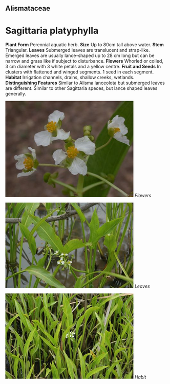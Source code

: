 ## Alismataceae
# Sagittaria platyphylla
 **Plant Form** Perennial aquatic herb. **Size** Up to 80cm tall above water. **Stem** Triangular. **Leaves** Submerged leaves are translucent and strap-like. Emerged leaves are usually lance-shaped up to 28 cm long but can be narrow and grass like if subject to disturbance. **Flowers** Whorled or coiled, 3 cm diameter with 3 white petals and a yellow centre. **Fruit and Seeds** In clusters with flattened and winged segments. 1 seed in each segment. **Habitat** Irrigation channels, drains, shallow creeks, wetlands. **Distinguishing Features** Similar to Alisma lanceolota but submerged leaves are different. Similar to other Sagittaria speces, but lance shaped leaves generally.


![Flowers](20793_Sagittaria-graminea10.jpg)
 *Flowers* 

![Leaves](20789_Sagittaria-graminea06.jpg)
 *Leaves* 

![Habit](20784_Sagittaria-graminea01.jpg)
 *Habit* 

